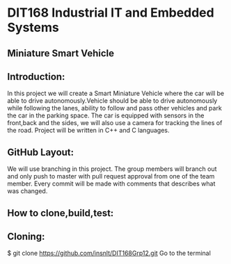 # DIT168 Industrial IT and Embedded Systems
## Miniature Smart Vehicle

## Introduction:
In this project we will create a Smart Miniature Vehicle where the car will be able to drive autonomously.Vehicle should be able to drive autonomously while following the lanes, ability to follow and pass other vehicles and park the car in the parking space. The car is equipped with sensors in the front,back and the sides, we will also use a camera for tracking the lines of the road. Project will be written in C++ and C languages.

## GitHub Layout:
We will use branching in this project. The group members will branch out and only push to master with pull request approval from one of the team member. Every commit will be made with comments that describes what was changed.

## How to clone,build,test:
	
## Cloning:
$ git clone https://github.com/insnlt/DIT168Grp12.git
Go to the terminal 